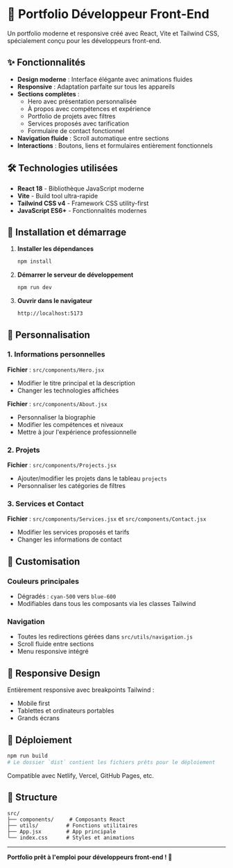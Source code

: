 # 🚀 Portfolio Développeur Front-End

Un portfolio moderne et responsive créé avec React, Vite et Tailwind CSS, spécialement conçu pour les développeurs front-end.

## ✨ Fonctionnalités

- **Design moderne** : Interface élégante avec animations fluides
- **Responsive** : Adaptation parfaite sur tous les appareils
- **Sections complètes** :
  - Hero avec présentation personnalisée
  - À propos avec compétences et expérience
  - Portfolio de projets avec filtres
  - Services proposés avec tarification
  - Formulaire de contact fonctionnel
- **Navigation fluide** : Scroll automatique entre sections
- **Interactions** : Boutons, liens et formulaires entièrement fonctionnels

## 🛠️ Technologies utilisées

- **React 18** - Bibliothèque JavaScript moderne
- **Vite** - Build tool ultra-rapide
- **Tailwind CSS v4** - Framework CSS utility-first
- **JavaScript ES6+** - Fonctionnalités modernes

## 🚀 Installation et démarrage

1. **Installer les dépendances**
   ```bash
   npm install
   ```

2. **Démarrer le serveur de développement**
   ```bash
   npm run dev
   ```

3. **Ouvrir dans le navigateur**
   ```
   http://localhost:5173
   ```

## 📝 Personnalisation

### 1. Informations personnelles

**Fichier** : `src/components/Hero.jsx`
- Modifier le titre principal et la description
- Changer les technologies affichées

**Fichier** : `src/components/About.jsx`
- Personnaliser la biographie
- Modifier les compétences et niveaux
- Mettre à jour l'expérience professionnelle

### 2. Projets

**Fichier** : `src/components/Projects.jsx`
- Ajouter/modifier les projets dans le tableau `projects`
- Personnaliser les catégories de filtres

### 3. Services et Contact

**Fichier** : `src/components/Services.jsx` et `src/components/Contact.jsx`
- Modifier les services proposés et tarifs
- Changer les informations de contact

## 🎨 Customisation

### Couleurs principales
- Dégradés : `cyan-500` vers `blue-600`
- Modifiables dans tous les composants via les classes Tailwind

### Navigation
- Toutes les redirections gérées dans `src/utils/navigation.js`
- Scroll fluide entre sections
- Menu responsive intégré

## 📱 Responsive Design

Entièrement responsive avec breakpoints Tailwind :
- Mobile first
- Tablettes et ordinateurs portables
- Grands écrans

## 🚢 Déploiement

```bash
npm run build
# Le dossier `dist` contient les fichiers prêts pour le déploiement
```

Compatible avec Netlify, Vercel, GitHub Pages, etc.

## 📂 Structure

```
src/
├── components/     # Composants React
├── utils/         # Fonctions utilitaires
├── App.jsx        # App principale
└── index.css      # Styles et animations
```

---

**Portfolio prêt à l'emploi pour développeurs front-end ! 🚀**
